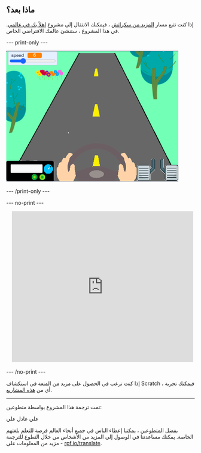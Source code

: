 ## ماذا بعد؟

إذا كنت تتبع مسار [المزيد من سكراتش](https://projects.raspberrypi.org/ar-SA/pathways/further-scratch) ، فيمكنك الانتقال إلى مشروع [اهلاً بك في عالمي](https://projects.raspberrypi.org/ar-SA/projects/welcome-to-my-world). في هذا المشروع ، ستنشئ عالمك الافتراضي الخاص.

--- print-only ---

![مرحبا بك في عالمي](images/world_road.png)

--- /print-only ---

--- no-print ---

<div class="scratch-preview" style="margin-left: 15px;">
  <iframe allowtransparency="true" width="485" height="402" src="https://scratch.mit.edu/projects/embed/548228231/?autostart=false" frameborder="0"></iframe>
</div>

--- /no-print ---

إذا كنت ترغب في الحصول على مزيد من المتعة في استكشاف Scratch ، فيمكنك تجربة أي من [هذه المشاريع](https://projects.raspberrypi.org/ar-SA/projects?software%5B%5D=scratch&curriculum%5B%5D=%201).

***

تمت ترجمة هذا المشروع بواسطة متطوعين:

علي عادل علي

بفضل المتطوعين ، يمكننا إعطاء الناس في جميع أنحاء العالم فرصة للتعلم بلغتهم الخاصة. يمكنك مساعدتنا في الوصول إلى المزيد من الأشخاص من خلال التطوع للترجمة - مزيد من المعلومات على [rpf.io/translate](https://rpf.io/translate).
